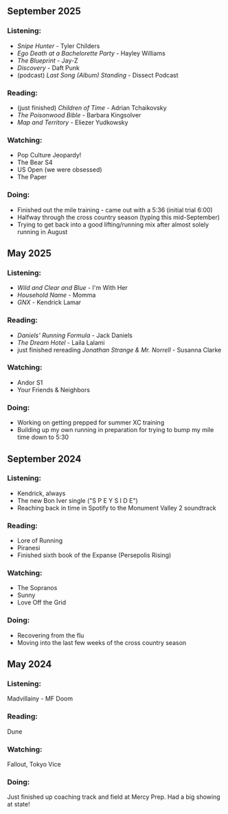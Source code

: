 ## September 2025

### Listening:
- *Snipe Hunter* - Tyler Childers
- *Ego Death at a Bachelorette Party* - Hayley Williams
- *The Blueprint* - Jay-Z
- *Discovery* - Daft Punk
- (podcast) *Last Song (Album) Standing* - Dissect Podcast

### Reading:
- (just finished) *Children of Time* - Adrian Tchaikovsky
- *The Poisonwood Bible* - Barbara Kingsolver
- *Map and Territory* - Eliezer Yudkowsky

### Watching:
- Pop Culture Jeopardy!
- The Bear S4
- US Open (we were obsessed)
- The Paper

### Doing:
- Finished out the mile training - came out with a 5:36 (initial trial 6:00)
- Halfway through the cross country season (typing this mid-September)
- Trying to get back into a good lifting/running mix after almost solely running in August

## May 2025

### Listening:
- *Wild and Clear and Blue* - I'm With Her
- *Household Name* - Momma
- *GNX* - Kendrick Lamar

### Reading:
- *Daniels' Running Formula* - Jack Daniels
- *The Dream Hotel* - Laila Lalami
- just finished rereading *Jonathan Strange & Mr. Norrell* - Susanna Clarke

### Watching:
- Andor S1
- Your Friends & Neighbors

### Doing:
- Working on getting prepped for summer XC training
- Building up my own running in preparation for trying to bump my mile time down to 5:30

## September 2024

### Listening:
- Kendrick, always
- The new Bon Iver single ("S P E Y S I D E")
- Reaching back in time in Spotify to the Monument Valley 2 soundtrack

### Reading:
- Lore of Running
- Piranesi
- Finished sixth book of the Expanse (Persepolis Rising)

### Watching:
- The Sopranos
- Sunny
- Love Off the Grid

### Doing:
- Recovering from the flu
- Moving into the last few weeks of the cross country season

## May 2024

### Listening: 
Madvillainy - MF Doom

### Reading: 
Dune

### Watching: 
Fallout, Tokyo Vice

### Doing:
Just finished up coaching track and field at Mercy Prep. Had a big showing at state!
